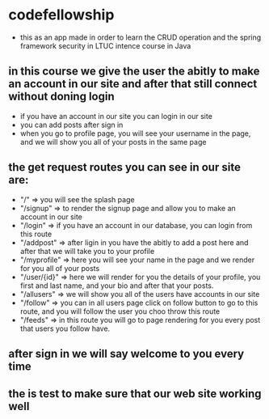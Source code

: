# codefellowship
- this as an app made in order to learn the CRUD operation and the spring framework security in LTUC intence course in Java
## in this course we give the user the abitly to make an account in our site and after that still connect without doning login
- if you have an account in our site you can login in our site
- you can add posts after sign in
- when you go to profile page, you will see your username in the page, and we will show you all of your posts in the same page
## the get request routes you can see in our site are:
- "/" => you will see the splash page
- "/signup" => to render the signup page and allow you to make an account in our site
- "/login" => if you have an account in our database, you can login from this route
- "/addpost" => after ligin in you have the abitly to add a post here and after that we will take you to your profile
- "/myprofile" => here you will see your name in the page and we render for you all of your posts
- "/user/{id}" => here we will render for you the details of your profile, you first and last name, and your bio and after that your posts.
- "/allusers" => we will show you all of the users have accounts in our site
- "/follow" => you can in all users page click on follow button to go to this route, and you will follow the user you choo throw this route
- "/feeds" => in this route you will go to page rendering for you every post that users you follow have.
## after sign in we will say welcome to you every time
## the is test to make sure that our web site working well
